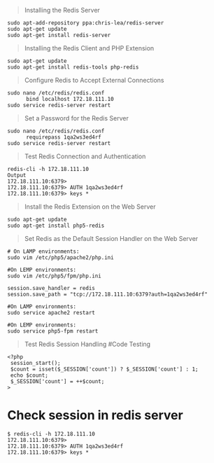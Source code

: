 >Installing the Redis Server
```
sudo apt-add-repository ppa:chris-lea/redis-server
sudo apt-get update
sudo apt-get install redis-server
```
>Installing the Redis Client and PHP Extension
```
sudo apt-get update
sudo apt-get install redis-tools php-redis
```
>Configure Redis to Accept External Connections
```
sudo nano /etc/redis/redis.conf
      bind localhost 172.18.111.10
sudo service redis-server restart
```
>Set a Password for the Redis Server
```
sudo nano /etc/redis/redis.conf
      requirepass 1qa2ws3ed4rf
sudo service redis-server restart
```
>Test Redis Connection and Authentication
```
redis-cli -h 172.18.111.10
Output
172.18.111.10:6379>
172.18.111.10:6379> AUTH 1qa2ws3ed4rf
172.18.111.10:6379> keys *
```
>Install the Redis Extension on the Web Server
```
sudo apt-get update
sudo apt-get install php5-redis
```
>Set Redis as the Default Session Handler on the Web Server
```
# On LAMP environments:
sudo vim /etc/php5/apache2/php.ini

#On LEMP environments:
sudo vim /etc/php5/fpm/php.ini

session.save_handler = redis
session.save_path = "tcp://172.18.111.10:6379?auth=1qa2ws3ed4rf"

#On LAMP environments:
sudo service apache2 restart

#On LEMP environments:
sudo service php5-fpm restart 

```
>Test Redis Session Handling
#Code Testing
```
<?php
 session_start();
 $count = isset($_SESSION['count']) ? $_SESSION['count'] : 1;
 echo $count;
 $_SESSION['count'] = ++$count;
>
```
# Check session in redis server
```
$ redis-cli -h 172.18.111.10
172.18.111.10:6379>
172.18.111.10:6379> AUTH 1qa2ws3ed4rf
172.18.111.10:6379> keys *
```
